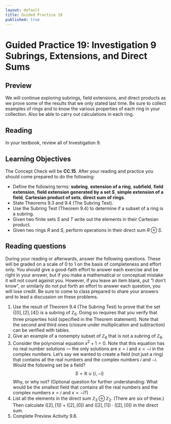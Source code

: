```yaml
---
layout: default
title: Guided Practice 19
published: true
---
```



# Guided Practice 19: Investigation 9 Subrings, Extensions, and Direct Sums

## Preview

We will continue exploring subrings, field extensions, and direct products as we prove some of the results that we only stated last time. Be sure to collect examples of rings and to know the various properties of each ring in your collection. Also be able to carry out calculations in each ring.

## Reading

In your textbook, review all of Investigation 9.

## Learning Objectives 

The Concept Check will be __CC.15__. After your reading and practice you should come prepared to do the following:

+ Define the following terms: __subring__, __extension of a ring__, __subfield__, __field extension__, __field extension generated by a set $S$__, __simple extension of a field__, __Cartesian product of sets__, __direct sum of rings__.
+ State Theorems 9.3 and 9.4 (The Subring Test).
+ Use the Subring Test (Theorem 9.4) to determine if a subset of a ring is a subring.
+ Given two finite sets $S$ and $T$ write out the elements in their Cartesian product.
+ Given two rings $R$ and $S$, perform operations in their direct sum $R\oplus S$.

## Reading questions

During your reading or afterwards, answer the following questions. These will be graded on a scale of 0 to 1 on the basis of completeness and effort only. You should give a good-faith effort to answer each exercise and be right in your answer, but if you make a mathematical or conceptual mistake it will not count against you. However, if you leave an item blank, put “I don’t know”, or similarly do not put forth an effort to answer each question, you will lose credit. Be sure to come to class prepared to share your answers and to lead a discussion on these problems.

1. Use the result of Theorem 9.4 (The Subring Test) to prove that the set $\{[0],[2],[4]\}$ is a subring of $\mathbb{Z}_6$. Doing so requires that you verify that three properties hold (specified in the Theorem statement). Note that the second and third ones (closure under multiplication and subtraction) can be verified with tables.
2. Give an example of a nonempty subset of $\mathbb{Z}_6$ that is not a subring of $\mathbb{Z}_6$.
3. Consider the polynomial equation $x^2+1=0$. Note that this equation has no real number solutions — the only solutions are $x=i$ and $x=-i$ in the complex numbers. Let’s say we wanted to create a field (not just a ring) that contains all the real numbers and the complex numbers $i$ and $-i$. Would the following set be a field?
$$S=\mathbb{R}\cup\{i,-i\}$$
Why, or why not? (Optional question for further understanding: What would be the smallest field that contains all the real numbers and the complex numbers $x=i$ and $x=-i$?)
4. List all the elements in the direct sum $\mathbb{Z}_3\oplus\mathbb{Z}_2$. (There are six of these.) Then calculate $([2],[1])+([2],[0])$ and $([2],[1])\cdot([2],[0])$ in the direct sum.
5. Complete Preview Activity 9.8.

